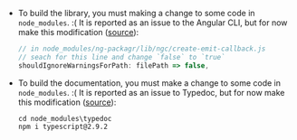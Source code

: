 - To build the library, you must making a change to some code in `node_modules`. :( It is reported as an issue to the Angular CLI, but for now make this modification ([source](https://github.com/dherges/ng-packagr/issues/485#issuecomment-384082012)):
  ```js
  // in node_modules/ng-packagr/lib/ngc/create-emit-callback.js
  // seach for this line and change `false` to `true`
  shouldIgnoreWarningsForPath: filePath => false,
  ```

- To build the documentation, you must make a change to some code in `node_modules`. :( It is reported as an issue to Typedoc, but for now make this modification ([source](https://github.com/TypeStrong/typedoc/pull/796)):
  ```
  cd node_modules\typedoc
  npm i typescript@2.9.2
  ```
